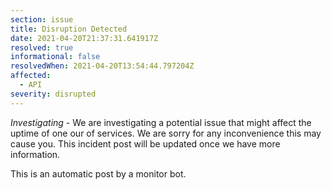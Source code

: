 ```yaml
---
section: issue
title: Disruption Detected
date: 2021-04-20T21:37:31.641917Z
resolved: true
informational: false
resolvedWhen: 2021-04-20T13:54:44.797204Z
affected:
  - API
severity: disrupted
---
```

*Investigating* - We are investigating a potential issue that might affect the uptime of one our of services. We are sorry for any inconvenience this may cause you. This incident post will be updated once we have more information.

This is an automatic post by a monitor bot.
        